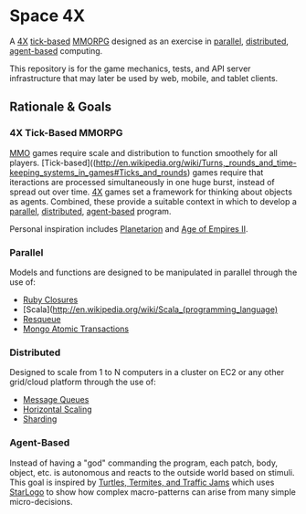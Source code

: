 # Space 4X
A [4X](http://en.wikipedia.org/wiki/4X) [tick-based](http://en.wikipedia.org/wiki/Turns,_rounds_and_time-keeping_systems_in_games#Ticks_and_rounds) [MMORPG](http://en.wikipedia.org/wiki/Massively_multiplayer_online_role-playing_game) designed as an exercise in [parallel](http://en.wikipedia.org/wiki/Parallel_computing), [distributed](http://en.wikipedia.org/wiki/Distributed_computing), [agent-based](http://en.wikipedia.org/wiki/Agent-based_model) computing.

This repository is for the game mechanics, tests, and API server infrastructure that may later be used by web, mobile, and tablet clients.

## Rationale & Goals
### 4X Tick-Based MMORPG
[MMO](http://en.wikipedia.org/wiki/Massively_multiplayer_online_role-playing_game) games require scale and distribution to function smoothely for all players. [Tick-based]((http://en.wikipedia.org/wiki/Turns,_rounds_and_time-keeping_systems_in_games#Ticks_and_rounds) games require that iteractions are processed simultaneously in one huge burst, instead of spread out over time. [4X](http://en.wikipedia.org/wiki/4X) games set a framework for thinking about objects as agents. Combined, these provide a suitable context in which to develop a [parallel](http://en.wikipedia.org/wiki/Parallel_computing), [distributed](http://en.wikipedia.org/wiki/Distributed_computing), [agent-based](http://en.wikipedia.org/wiki/Agent-based_model) program.

Personal inspiration includes [Planetarion](http://en.wikipedia.org/wiki/Planetarion) and [Age of Empires II](http://en.wikipedia.org/wiki/Age_of_Empires_II:_The_Age_of_Kings).

### Parallel
Models and functions are designed to be manipulated in parallel through the use of:
* [Ruby Closures](http://innig.net/software/ruby/closures-in-ruby)
* [Scala](http://en.wikipedia.org/wiki/Scala_(programming_language)
* [Resqueue](https://github.com/defunkt/resque)
* [Mongo Atomic Transactions](http://www.mongodb.org/display/DOCS/Atomic+Operations)

### Distributed
Designed to scale from 1 to N computers in a cluster on EC2 or any other grid/cloud platform through the use of:
* [Message Queues](http://en.wikipedia.org/wiki/Message_queue)
* [Horizontal Scaling](http://en.wikipedia.org/wiki/Scalability#Scale_horizontally_.28scale_out.29)
* [Sharding](http://en.wikipedia.org/wiki/Shard_(database_architecture))

### Agent-Based
Instead of having a "god" commanding the program, each patch, body, object, etc. is autonomous and reacts to the outside world based on stimuli. This goal is inspired by [Turtles, Termites, and Traffic Jams](http://www.amazon.com/Turtles-Termites-Traffic-Jams-Explorations/dp/0262680939) which uses [StarLogo](http://en.wikipedia.org/wiki/StarLogo) to show how complex macro-patterns can arise from many simple micro-decisions.
